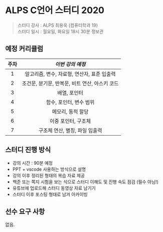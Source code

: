 # ALPS C언어 스터디 2020

> 스터디 강사 : ALPS 최용욱 (컴퓨터학과 19)<br>스터디 일시 : 월요일, 화요일 18시 30분 정보관

## 예정 커리큘럼

| 주차 |                *이번 강의 예정*                |
| :--: | :--------------------------------------------: |
|  1   |  알고리즘, 변수, 자료형, 연산자, 표준 입출력   |
|  2   | 조건문, 분기문, 반복문, 비트 연산, 아스키 코드 |
|  3   |                  배열, 포인터                  |
|  4   |            함수, 포인터, 변수 범위             |
|  5   |               메모리, 동적 할당                |
|  6   |              이중 포인터, 구조체               |
|  7   |         구조체 연산, 별칭, 파일 입출력         |

## 스터디 진행 방식

- 강의 시간 : 90분 예정
- PPT + vscode 사용하는 방식으로 설명
- 강의 이후 정리된 형태의 복습 자료 제공
- 백준 또는 쪽지 시험을 보는 식으로 스터디 이해도 및 진행 속도 점검 (필수 아님!)
- 유튜브에 업로드해 스터디 동영상 자료 남기기
- 스터디 이후 포스팅 형태로 남겨 아카이빙

## 선수 요구 사항

없음.

